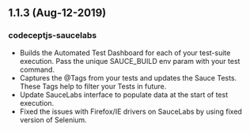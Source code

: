 ## 1.1.3 (Aug-12-2019)

### codeceptjs-saucelabs

* Builds the Automated Test Dashboard for each of your test-suite execution. Pass the unique SAUCE_BUILD env param with your test command.
* Captures the @Tags from your tests and updates the Sauce Tests. These Tags help to filter your Tests in future.
* Update SauceLabs interface to populate data at the start of test execution.
* Fixed the issues with Firefox/IE drivers on SauceLabs by using fixed version of Selenium.

